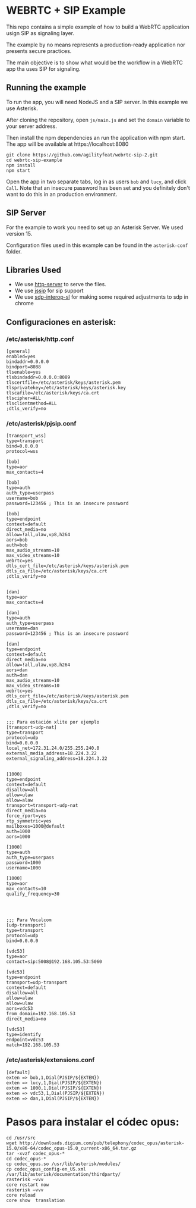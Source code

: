 # WEBRTC + SIP Example
This repo contains a simple example of how to build a WebRTC application usign SIP as signaling layer.

The example by no means represents a production-ready application nor presents secure practices. 

The main objective is to show what would be the workflow in a WebRTC app tha uses SIP for signaling.

## Running the example
To run the app, you will need NodeJS and a SIP server. In this example we use Asterisk. 

After cloning the repository, open `js/main.js` and set the `domain` variable to your server address.

Then install the npm dependencies an run the application with npm start. The app will be available at https://localhost:8080

    git clone https://github.com/agilityfeat/webrtc-sip-2.git
    cd webrtc-sip-example
    npm install
    npm start

Open the app in two separate tabs, log in as users `bob` and `lucy`, and click `Call`. Note that an insecure password has been set and you definitely don't want to do this in an production environment.

## SIP Server
For the example to work you need to set up an Asterisk Server. We used version 15.

Configuration files used in this example can be found in the `asterisk-conf` folder.

## Libraries Used

* We use [http-server](https://www.npmjs.com/package/http-server) to serve the files.
* We use [jssip](http://jssip.net/) for sip support
* We use [sdp-interop-sl](https://github.com/StarLeafAPIs/sdp-interop-sl) for making some required adjustments to sdp in chrome




## Configuraciones en asterisk:

### /etc/asterisk/http.conf

    [general]
    enabled=yes
    bindaddr=0.0.0.0
    bindport=8088
    tlsenable=yes
    tlsbindaddr=0.0.0.0:8089
    tlscertfile=/etc/asterisk/keys/asterisk.pem
    tlsprivatekey=/etc/asterisk/keys/asterisk.key
    tlscafile=/etc/asterisk/keys/ca.crt
    tlscipher=ALL
    tlsclientmethod=ALL
    ;dtls_verify=no




### /etc/asterisk/pjsip.conf

    [transport_wss]
    type=transport
    bind=0.0.0.0
    protocol=wss

    [bob]
    type=aor
    max_contacts=4
    
    [bob]
    type=auth
    auth_type=userpass
    username=bob
    password=123456 ; This is an insecure password
    
    [bob]
    type=endpoint
    context=default
    direct_media=no
    allow=!all,ulaw,vp8,h264
    aors=bob
    auth=bob
    max_audio_streams=10
    max_video_streams=10
    webrtc=yes
    dtls_cert_file=/etc/asterisk/keys/asterisk.pem
    dtls_ca_file=/etc/asterisk/keys/ca.crt
    ;dtls_verify=no
    
    
    [dan]
    type=aor
    max_contacts=4
    
    [dan]
    type=auth
    auth_type=userpass
    username=dan
    password=123456 ; This is an insecure password
    
    [dan]
    type=endpoint
    context=default
    direct_media=no
    allow=!all,ulaw,vp8,h264
    aors=dan
    auth=dan
    max_audio_streams=10
    max_video_streams=10
    webrtc=yes
    dtls_cert_file=/etc/asterisk/keys/asterisk.pem
    dtls_ca_file=/etc/asterisk/keys/ca.crt
    ;dtls_verify=no
    
    
    ;;; Para estación xlite por ejemplo
    [transport-udp-nat]
    type=transport
    protocol=udp
    bind=0.0.0.0
    local_net=172.31.24.0/255.255.240.0
    external_media_address=18.224.3.22
    external_signaling_address=18.224.3.22
    
    
    [1000]
    type=endpoint
    context=default
    disallow=all
    allow=ulaw
    allow=alaw
    transport=transport-udp-nat
    direct_media=no
    force_rport=yes
    rtp_symmetric=yes
    mailboxes=1000@default
    auth=1000
    aors=1000
    
    [1000]
    type=auth
    auth_type=userpass
    password=1000
    username=1000
    
    [1000]
    type=aor
    max_contacts=10
    qualify_frequency=30
    
    
    
    
    ;;; Para Vocalcom
    [udp-transport]
    type=transport
    protocol=udp
    bind=0.0.0.0
    
    [vdc53]
    type=aor
    contact=sip:5008@192.168.105.53:5060
    
    [vdc53]
    type=endpoint
    transport=udp-transport
    context=default
    disallow=all
    allow=alaw
    allow=ulaw
    aors=vdc53
    from_domain=192.168.105.53
    direct_media=no
    
    [vdc53]
    type=identify
    endpoint=vdc53
    match=192.168.105.53
    
    
    
    

### /etc/asterisk/extensions.conf

    [default]
    exten => bob,1,Dial(PJSIP/${EXTEN})
    exten => lucy,1,Dial(PJSIP/${EXTEN})
    exten => 1000,1,Dial(PJSIP/${EXTEN})
    exten => vdc53,1,Dial(PJSIP/${EXTEN})
    exten => dan,1,Dial(PJSIP/${EXTEN})





# Pasos para instalar el códec opus:

    cd /usr/src
    wget http://downloads.digium.com/pub/telephony/codec_opus/asterisk-15.0/x86-64/codec_opus-15.0_current-x86_64.tar.gz
    tar -xvzf codec_opus-*
    cd codec_opus-*
    cp codec_opus.so /usr/lib/asterisk/modules/
    cp codec_opus_config-en_US.xml /var/lib/asterisk/documentation/thirdparty/
    rasterisk –vvv
    core restart now
    rasterisk –vvv
    core reload
    core show  translation

